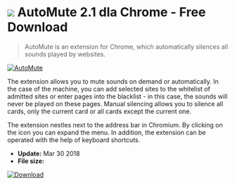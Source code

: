 # ![](https://cdn.softexe.net/static/icon/9/automute-10445.png) AutoMute 2.1 dla Chrome - Free Download

> AutoMute is an extension for Chrome, which automatically silences all sounds played by websites.

[![AutoMute](https://gallery.dpcdn.pl/imgc/Tools/81527/g_-_420x350_1.5_-_xbf218658-64d9-48e9-be8a-1b5bd6c35e11.png)](https://softexe.net/win/internet/browser-add-ons/automute:pRdde.html)

The extension allows you to mute sounds on demand or automatically. In the case of the machine, you can add selected sites to the whitelist of admitted sites or enter pages into the blacklist - in this case, the sounds will never be played on these pages. Manual silencing allows you to silence all cards, only the current card or all cards except the current one.
 
 The extension nestles next to the address bar in Chromium. By clicking on the icon you can expand the menu. In addition, the extension can be operated with the help of keyboard shortcuts.


- **Update:** Mar 30 2018
- **File size:** 

[![Download](https://cdn.softexe.net/static/img/download.png)](https://softexe.net/win/internet/browser-add-ons/automute:pRdde.html)

